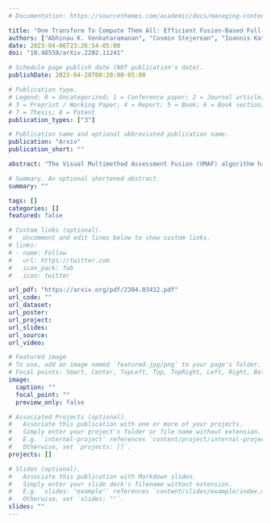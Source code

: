 ```yaml
---
# Documentation: https://sourcethemes.com/academic/docs/managing-content/

title: "One Transform To Compute Them All: Efficient Fusion-Based Full-Reference Video Quality Assessment"
authors: ["Abhinau K. Venkataramanan", "Cosmin Stejerean", "Ioannis Katsavounidis", "Alan C. Bovik"]
date: 2023-04-06T23:26:54-05:00
doi: "10.48550/arXiv.2202.11241"

# Schedule page publish date (NOT publication's date).
publishDate: 2023-04-28T00:28:00-05:00

# Publication type.
# Legend: 0 = Uncategorized; 1 = Conference paper; 2 = Journal article;
# 3 = Preprint / Working Paper; 4 = Report; 5 = Book; 6 = Book section;
# 7 = Thesis; 8 = Patent
publication_types: ["3"]

# Publication name and optional abbreviated publication name.
publication: "Arxiv"
publication_short: ""

abstract: "The Visual Multimethod Assessment Fusion (VMAF) algorithm has recently emerged as a state-of-the-art approach to video quality prediction, that now pervades the streaming and social media industry. However, since VMAF requires the evaluation of a heterogeneous set of quality models, it is computationally expensive. Given other advances in hardware-accelerated encoding, quality assessment is emerging as a significant bottleneck in video compression pipelines. Towards alleviating this burden, we propose a novel Fusion of Unified Quality Evaluators (FUNQUE) framework, by enabling computation sharing and by using a transform that is sensitive to visual perception to boost accuracy. Further, we expand the FUNQUE framework to define a collection of improved low-complexity fused-feature models that advance the state-of-the-art of video quality performance with respect to both accuracy and computational efficiency."

# Summary. An optional shortened abstract.
summary: ""

tags: []
categories: []
featured: false

# Custom links (optional).
#   Uncomment and edit lines below to show custom links.
# links:
# - name: Follow
#   url: https://twitter.com
#   icon_pack: fab
#   icon: twitter

url_pdf: "https://arxiv.org/pdf/2304.03412.pdf"
url_code: ""
url_dataset:
url_poster:
url_project:
url_slides:
url_source:
url_video:

# Featured image
# To use, add an image named `featured.jpg/png` to your page's folder. 
# Focal points: Smart, Center, TopLeft, Top, TopRight, Left, Right, BottomLeft, Bottom, BottomRight.
image:
  caption: ""
  focal_point: ""
  preview_only: false

# Associated Projects (optional).
#   Associate this publication with one or more of your projects.
#   Simply enter your project's folder or file name without extension.
#   E.g. `internal-project` references `content/project/internal-project/index.md`.
#   Otherwise, set `projects: []`.
projects: []

# Slides (optional).
#   Associate this publication with Markdown slides.
#   Simply enter your slide deck's filename without extension.
#   E.g. `slides: "example"` references `content/slides/example/index.md`.
#   Otherwise, set `slides: ""`.
slides: ""
---
```

